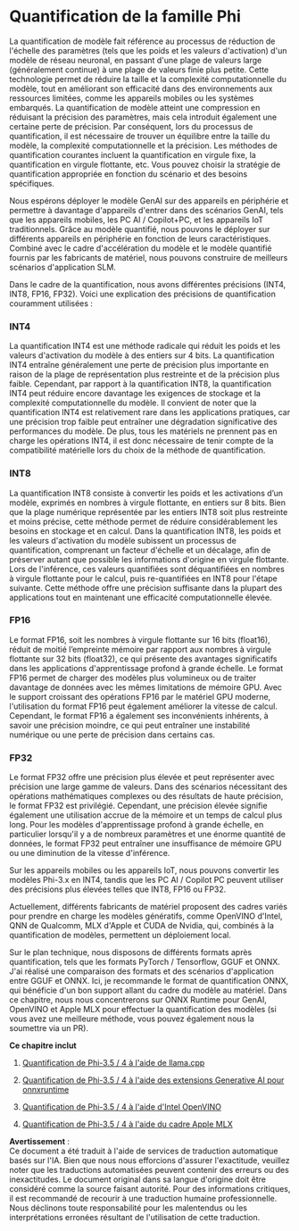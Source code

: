 # **Quantification de la famille Phi**

La quantification de modèle fait référence au processus de réduction de l'échelle des paramètres (tels que les poids et les valeurs d'activation) d'un modèle de réseau neuronal, en passant d'une plage de valeurs large (généralement continue) à une plage de valeurs finie plus petite. Cette technologie permet de réduire la taille et la complexité computationnelle du modèle, tout en améliorant son efficacité dans des environnements aux ressources limitées, comme les appareils mobiles ou les systèmes embarqués. La quantification de modèle atteint une compression en réduisant la précision des paramètres, mais cela introduit également une certaine perte de précision. Par conséquent, lors du processus de quantification, il est nécessaire de trouver un équilibre entre la taille du modèle, la complexité computationnelle et la précision. Les méthodes de quantification courantes incluent la quantification en virgule fixe, la quantification en virgule flottante, etc. Vous pouvez choisir la stratégie de quantification appropriée en fonction du scénario et des besoins spécifiques.

Nous espérons déployer le modèle GenAI sur des appareils en périphérie et permettre à davantage d'appareils d'entrer dans des scénarios GenAI, tels que les appareils mobiles, les PC AI / Copilot+PC, et les appareils IoT traditionnels. Grâce au modèle quantifié, nous pouvons le déployer sur différents appareils en périphérie en fonction de leurs caractéristiques. Combiné avec le cadre d'accélération du modèle et le modèle quantifié fournis par les fabricants de matériel, nous pouvons construire de meilleurs scénarios d'application SLM.

Dans le cadre de la quantification, nous avons différentes précisions (INT4, INT8, FP16, FP32). Voici une explication des précisions de quantification couramment utilisées :

### **INT4**

La quantification INT4 est une méthode radicale qui réduit les poids et les valeurs d'activation du modèle à des entiers sur 4 bits. La quantification INT4 entraîne généralement une perte de précision plus importante en raison de la plage de représentation plus restreinte et de la précision plus faible. Cependant, par rapport à la quantification INT8, la quantification INT4 peut réduire encore davantage les exigences de stockage et la complexité computationnelle du modèle. Il convient de noter que la quantification INT4 est relativement rare dans les applications pratiques, car une précision trop faible peut entraîner une dégradation significative des performances du modèle. De plus, tous les matériels ne prennent pas en charge les opérations INT4, il est donc nécessaire de tenir compte de la compatibilité matérielle lors du choix de la méthode de quantification.

### **INT8**

La quantification INT8 consiste à convertir les poids et les activations d’un modèle, exprimés en nombres à virgule flottante, en entiers sur 8 bits. Bien que la plage numérique représentée par les entiers INT8 soit plus restreinte et moins précise, cette méthode permet de réduire considérablement les besoins en stockage et en calcul. Dans la quantification INT8, les poids et les valeurs d'activation du modèle subissent un processus de quantification, comprenant un facteur d'échelle et un décalage, afin de préserver autant que possible les informations d'origine en virgule flottante. Lors de l'inférence, ces valeurs quantifiées sont déquantifiées en nombres à virgule flottante pour le calcul, puis re-quantifiées en INT8 pour l'étape suivante. Cette méthode offre une précision suffisante dans la plupart des applications tout en maintenant une efficacité computationnelle élevée.

### **FP16**

Le format FP16, soit les nombres à virgule flottante sur 16 bits (float16), réduit de moitié l’empreinte mémoire par rapport aux nombres à virgule flottante sur 32 bits (float32), ce qui présente des avantages significatifs dans les applications d'apprentissage profond à grande échelle. Le format FP16 permet de charger des modèles plus volumineux ou de traiter davantage de données avec les mêmes limitations de mémoire GPU. Avec le support croissant des opérations FP16 par le matériel GPU moderne, l'utilisation du format FP16 peut également améliorer la vitesse de calcul. Cependant, le format FP16 a également ses inconvénients inhérents, à savoir une précision moindre, ce qui peut entraîner une instabilité numérique ou une perte de précision dans certains cas.

### **FP32**

Le format FP32 offre une précision plus élevée et peut représenter avec précision une large gamme de valeurs. Dans des scénarios nécessitant des opérations mathématiques complexes ou des résultats de haute précision, le format FP32 est privilégié. Cependant, une précision élevée signifie également une utilisation accrue de la mémoire et un temps de calcul plus long. Pour les modèles d'apprentissage profond à grande échelle, en particulier lorsqu'il y a de nombreux paramètres et une énorme quantité de données, le format FP32 peut entraîner une insuffisance de mémoire GPU ou une diminution de la vitesse d'inférence.

Sur les appareils mobiles ou les appareils IoT, nous pouvons convertir les modèles Phi-3.x en INT4, tandis que les PC AI / Copilot PC peuvent utiliser des précisions plus élevées telles que INT8, FP16 ou FP32.

Actuellement, différents fabricants de matériel proposent des cadres variés pour prendre en charge les modèles génératifs, comme OpenVINO d'Intel, QNN de Qualcomm, MLX d'Apple et CUDA de Nvidia, qui, combinés à la quantification de modèles, permettent un déploiement local.

Sur le plan technique, nous disposons de différents formats après quantification, tels que les formats PyTorch / Tensorflow, GGUF et ONNX. J'ai réalisé une comparaison des formats et des scénarios d'application entre GGUF et ONNX. Ici, je recommande le format de quantification ONNX, qui bénéficie d'un bon support allant du cadre du modèle au matériel. Dans ce chapitre, nous nous concentrerons sur ONNX Runtime pour GenAI, OpenVINO et Apple MLX pour effectuer la quantification des modèles (si vous avez une meilleure méthode, vous pouvez également nous la soumettre via un PR).

**Ce chapitre inclut**

1. [Quantification de Phi-3.5 / 4 à l'aide de llama.cpp](./UsingLlamacppQuantifyingPhi.md)

2. [Quantification de Phi-3.5 / 4 à l'aide des extensions Generative AI pour onnxruntime](./UsingORTGenAIQuantifyingPhi.md)

3. [Quantification de Phi-3.5 / 4 à l'aide d'Intel OpenVINO](./UsingIntelOpenVINOQuantifyingPhi.md)

4. [Quantification de Phi-3.5 / 4 à l'aide du cadre Apple MLX](./UsingAppleMLXQuantifyingPhi.md)

**Avertissement** :  
Ce document a été traduit à l'aide de services de traduction automatique basés sur l'IA. Bien que nous nous efforcions d'assurer l'exactitude, veuillez noter que les traductions automatisées peuvent contenir des erreurs ou des inexactitudes. Le document original dans sa langue d'origine doit être considéré comme la source faisant autorité. Pour des informations critiques, il est recommandé de recourir à une traduction humaine professionnelle. Nous déclinons toute responsabilité pour les malentendus ou les interprétations erronées résultant de l'utilisation de cette traduction.